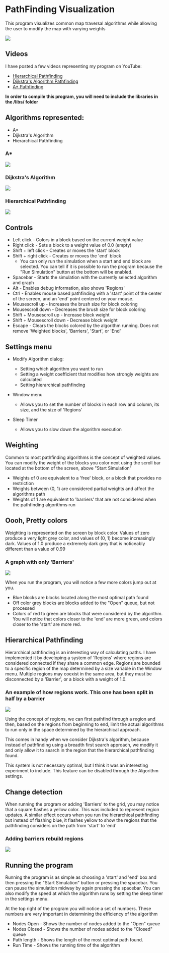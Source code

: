 # PathFinding Visualization

This program visualizes common map traversal algorithms while allowing the user to modify the map with varying weights

![](http://imgur.com/3gTc1F2.png)

## Videos
I have posted a few videos representing my program on YouTube:
* [Hierarchical Pathfinding](https://www.youtube.com/watch?v=k-HOcrFSQwI)
* [Dijkstra's Algorithm Pathfinding](https://www.youtube.com/watch?v=YmZVbLc1b04)
* [A* Pathfinding](https://www.youtube.com/watch?v=Wxqbyja6Anc)

**In order to compile this program, you will need to include the libraries in the /libs/ folder**

## Algorithms represented:
* A*
* Dijkstra's Algorithm
* Hierarchical Pathfinding

### A*
![](http://imgur.com/ssBVybs.png)

### Dijkstra's Algorithm
![](http://imgur.com/TCB87vB.png)

### Hierarchical Pathfinding
![](http://imgur.com/t93dWbt.png)

## Controls
* Left click - Colors in a block based on the current weight value
* Right click - Sets a block to a weight value of 0.0 (empty)
* Shift + left click - Creates or moves the 'start' block
* Shift + right click - Creates or moves the 'end' block
  * You can only run the simulation when a start and end block are selected. You can tell if it is possible to run the program because the "Run Simulation" button at the bottom will be enabled.
* Spacebar - Starts the simulation with the currently selected algorithm and graph
* Alt - Enables debug information, also shows 'Regions'
* Ctrl - Enables mouse based pathfinding with a 'start' point of the center of the screen, and an 'end' point centered on your mouse.
* Mousescroll up - Increases the brush size for block coloring
* Mousescroll down - Decreases the brush size for block coloring
* Shift + Mousescroll up - Increase block weight
* Shift + Mousescroll down - Decrease block weight
* Escape - Clears the blocks colored by the algorithm running. Does not remove 'Weighted blocks', 'Barriers', 'Start', or 'End'

## Settings menu
* Modify Algorithm dialog:
  * Setting which algorithm you want to run
  * Setting a weight coefficient that modifies how strongly weights are calculated
  * Setting hierarchical pathfinding

* Window menu
  * Allows you to set the number of blocks in each row and column, its size, and the size of 'Regions'

* Sleep Timer
  * Allows you to slow down the algorithm execution

## Weighting
Common to most pathfinding algorithms is the concept of weighted values. You can modify the weight of the blocks you color next using the scroll bar located at the bottom of the screen, above "Start Simulation"
* Weights of 0 are equivalent to a 'free' block, or a block that provides no restriction
* Weights between (0, 1) are considered partial weights and affect the algorithms path
* Weights of 1 are equivalent to 'barriers' that are not considered when the pathfinding algorithms run

## Oooh, Pretty colors

Weighting is represented on the screen by block color. Values of zero produce a very light grey color, and values of (0, 1) become increasingly dark. Values of 1.0 produce a extremely dark grey that is noticeably different than a value of 0.99

### A graph with only 'Barriers'
![](http://imgur.com/cRUfzab.png)

When you run the program, you will notice a few more colors jump out at you.
* Blue blocks are blocks located along the most optimal path found
* Off color grey blocks are blocks added to the "Open" queue, but not processed
* Colors of red to green are blocks that were considered by the algorithm. You will notice that colors closer to the 'end' are more green, and colors closer to the 'start' are more red.

## Hierarchical Pathfinding
Hierarchical pathfinding is an interesting way of calculating paths. I have implemented it by developing a system of 'Regions' where regions are considered connected if they share a common edge. Regions are bounded to a specific region of the map determined by a size variable in the Window menu. Multiple regions may coexist in the same area, but they must be disconnected by a 'Barrier', or a block with a weight of 1.0.

### An example of how regions work. This one has been split in half by a barrier
![](http://imgur.com/UUPB7KT.png)

Using the concept of regions, we can first pathfind through a region and then, based on the regions from beginning to end, limit the actual algorithms to run only in the space determined by the hierarchical approach.

This comes in handy when we consider Dijkstra's algorithm, because instead of pathfinding using a breadth first search approach, we modify it and only allow it to search in the region that the hierarchical pathfinding found.

This system is not necessary optimal, but I think it was an interesting experiment to include. This feature can be disabled through the Algorithm settings.

## Change detection
When running the program or adding 'Barriers' to the grid, you may notice that a square flashes a yellow color. This was included to represent region updates. A similar effect occurs when you run the hierarchical pathfinding but instead of flashing blue, it flashes yellow to show the regions that the pathfinding considers on the path from 'start' to 'end'

### Adding barriers rebuild regions
![](http://imgur.com/4CNYVyz.png)

## Running the program
Running the program is as simple as choosing a 'start' and 'end' box and then pressing the "Start Simulation" button or pressing the spacebar. You can pause the simulation midway by again pressing the spacebar. You can also modify the speed at which the algorithm runs by setting the sleep timer in the settings menu.

At the top right of the program you will notice a set of numbers. These numbers are very important in determining the efficiency of the algorithm
* Nodes Open - Shows the number of nodes added to the "Open" queue
* Nodes Closed - Shows the number of nodes added to the "Closed" queue
* Path length - Shows the length of the most optimal path found.
* Run Time - Shows the running time of the algorithm

